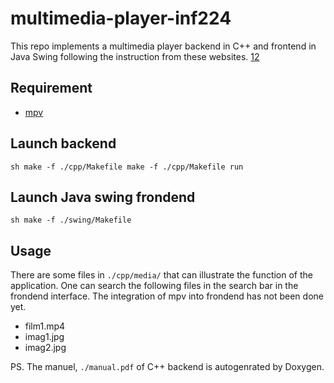 # multimedia-player-inf224

This repo implements a multimedia player backend in C++ and frontend in Java
Swing following the instruction from these websites. 
[1](https://perso.telecom-paristech.fr/elc/cpp/TP-C++.html)[2](https://perso.telecom-paristech.fr/elc/swing/TP-Swing.html) 


## Requirement
- [mpv](https://mpv.io/)

## Launch backend
```
sh make -f ./cpp/Makefile make -f ./cpp/Makefile run 
```

## Launch Java swing frondend
```
sh make -f ./swing/Makefile 
```

## Usage
There are some files in `./cpp/media/` that can illustrate the function of the
application. One can search the following files in the search bar in the
frondend interface. The integration of mpv into frondend has not been done yet.
- film1.mp4 
- imag1.jpg 
- imag2.jpg

PS. The manuel, `./manual.pdf` of C++ backend is autogenrated by Doxygen. 


